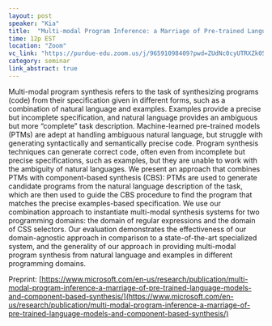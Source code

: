 ```yaml
---
layout: post
speaker: "Kia"
title:  "Multi-modal Program Inference: a Marriage of Pre-trained Language Models and Component-based Synthesis"
time: 12p EST
location: "Zoom"
vc_link: "https://purdue-edu.zoom.us/j/96591098409?pwd=ZUdNc0cyUTRXZk05ZEtlUXdUWXUwUT09"
category: seminar
link_abstract: true
---
```


Multi-modal program synthesis refers to the task of synthesizing programs (code) from their specification given in different forms, such as a combination of natural language and examples. Examples provide a precise but incomplete specification, and natural language provides an ambiguous but more “complete” task description. Machine-learned pre-trained models (PTMs) are adept at handling ambiguous natural language, but struggle with generating syntactically and semantically precise code. Program synthesis techniques can generate correct code, often even from incomplete but precise specifications, such as examples, but they are unable to work with the ambiguity of natural languages. We present an approach that combines PTMs with component-based synthesis (CBS): PTMs are used to generate candidate programs from the natural language description of the task, which are then used to guide the CBS procedure to find the program that matches the precise examples-based specification. We use our combination approach to instantiate multi-modal synthesis systems for two programming domains: the domain of regular expressions and the domain of CSS selectors. Our evaluation demonstrates the effectiveness of our domain-agnostic approach in comparison to a state-of-the-art specialized system, and the generality of our approach in providing multi-modal program synthesis from natural language and examples in different programming domains.

Preprint: [https://www.microsoft.com/en-us/research/publication/multi-modal-program-inference-a-marriage-of-pre-trained-language-models-and-component-based-synthesis/](https://www.microsoft.com/en-us/research/publication/multi-modal-program-inference-a-marriage-of-pre-trained-language-models-and-component-based-synthesis/)
